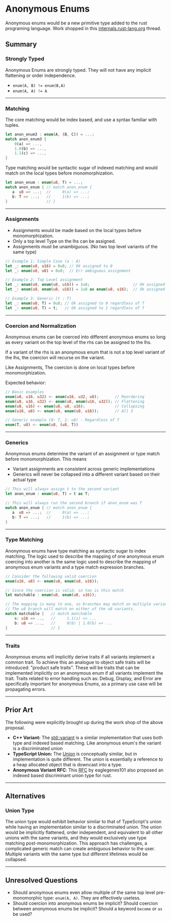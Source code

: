# Anonymous Enums
Anonymous enums would be a new primitive type added to the rust programing language. Work shopped in this [internals.rust-lang.org](https://internals.rust-lang.org/t/ideas-around-anonymous-enum-types/12627) thread.

## Summary

### Strongly Typed
Anonymous Enums are strongly typed. They will not have any implicit flattening or order independence.
- `enum(A, B) != enum(B,A)` 
-  `enum(A, A) != A`
___
### Matching
The core matching would be index based, and use a syntax familiar with tuples.
```rust
let anon_enum3 : enum(A, (B, C)) = ...;
match anon_enum3 {
    0(a) => ...,
    1.0(b) => ...,
    1.1(c) => ..., 
}
```
Type matching would be syntactic sugar of indexed matching and would match on the local types before monomorphization.
```rust
let anon_enum : enum(u8, T) = ...;
match anon_enum { // match anon_enum {
   a  u8 => ...;  //     0(a) => ...;
   b: T => ...;   //     1(b) => ...;
}                 // }
``` 
___
### Assignments
- Assignments would be made based on the local types before monomorphization. 
- Only a top level Type on the lhs can be assigned. 
- Assignments must be unambiguous. (No two top level variants of the same type)
```rust
// Example 1: Simple Case (a : A)
let _: enum(u8, u16) = 0u8; // Ok assigned to 0
let _: enum(u8, u8) = 0u8;  // Err ambiguous assignment 

// Example 2: Top Level assignment 
let _: enum(u8, enum(u8, u16)) = 1u8;                   // Ok assigned to 0
let _: enum(u8, enum(u8, u16)) = 1u8 as enum(u8, u16);  // Ok assigned to 1.0

// Example 3: Generic (t : T)
let _: enum(u8, T) = 0u8; // Ok assigned to 0 regardless of T
let _: enum(u8, T) = t;   // Ok assigned to 1 regardless of T
```
___
### Coercion and Normalization 
Anonymous enums can be coerced into different anonymous enums so long as every variant on the top level of the rhs can be assigned to the lhs. 

If a variant of the rhs is an anonymous enum that is not a top level variant of the lhs, the coercion will recurse on the variant.

Like Assignments, The coercion is done on local types before monomorphization.

Expected behavior:
```rust
// Basic examples
enum(u8, u16, u32) <- enum(u16, u32, u8);       // Reordering
enum(u8, u16, u32) <- enum(u8, enum(u16, u32)); // Flattening
enum(u8, u16) <- enum(u8, u8, u16);             // Collapsing
enum(u16, u8) <- enum(u8, enum(u8, u16));       // All 3

// Generic example (0: T, 1: u8) - Regardless of T 
enum(T, u8) <- enum(u8, (u8, T)) 
```
___
### Generics

Anonymous enums determine the variant of an assignment or type match before monomorphization. This means
- Variant assignments are consistent across generic implementations
- Generics will never be collapsed into a different variant based on their actual type

```rust
// This will always assign t to the second variant
let anon_enum : enum(u8, T) = t as T;

// This will always run the second branch if anon_enum was T
match anon_enum { // match anon_enum {
   a  u8 => ...;  //     0(a) => ...;
   b: T => ...;   //     1(b) => ...;
}
```
___
### Type Matching

Anonymous enums have type matching as syntactic sugar to index matching. The logic used to describe the mapping of one anonymous enum coercing into another is the same logic used to describe the mapping of anonymous enum variants and a type match expression branches. 
```rust
// Consider the following valid coercion
enum(u16, u8) <- enum(u8, enum(u8, u16));

// Since the coercion is valid, so too is this match
let matchable : enum(u8, enum(u8, u16));

// The mapping is many to one, so branches may match on multiple variants.
// The u8 branch will match on either of the u8 variants.
match matchable {   // match matchable
    s: u16 => ..,   //     1.1(s) => ...
    b: u8 => ...,   //     0(b) | 1.0(b) => ...
}                   // }
```
___
### Traits

Anonymous enums will implicitly derive traits if all variants implement a common trait. To achieve this an analogue to object safe traits will be introduced: "product safe traits". These will be traits that can be implemented implicitly on an anonymous enum if all variants implement the trait. Traits related to error handling such as: Debug, Display, and Error are specifically important for anonymous Enums, as a primary use case will be propagating errors.
___
## Prior Art
The following were explicitly brought up during the work shop of the above proposal.
- **C++ Variant:** The [std::variant](https://en.cppreference.com/w/cpp/utility/variant) is a similar implementation that uses both type and indexed based matching. Like anonymous enum's the variant is a discriminated union
- **TypeScript Union:** The [Union](https://www.typescriptlang.org/docs/handbook/advanced-types.html#union-types) is conceptually similar, but in implementation is quite different. The union is essentially a reference to a heap allocated object that is downcast into a type.
- **Anonymous Variant RFC**: This [RFC](https://github.com/eaglgenes101/rfcs/blob/2c8e89811a64b139a62d199c5f8e5bd3e852102c/text/0000-anonymous-variants.md) by eaglegenes101 also proposed an indexed based discriminant union type for rust.
___
## Alternatives

### Union Type
The union type would exhibit behavior similar to that of TypeScript's union while having an implementation similar to a discriminated union. The union would be implicitly flattened, order independent, and equivalent to all other unions with the same variants, and they would exclusively use type matching post-monomorphization. This approach has challenges, a complicated generic match can create ambiguous behavior to the user. Multiple variants with the same type but different lifetimes would be collapsed. 
___
## Unresolved Questions
- Should anonymous enums even allow multiple of the same top level pre-monomorphic type: `enum(A, A)`. They are effectively useless.
- Should coercion into anonymous enums be implicit? Should coercion between anonymous enums be implicit? Should a keyword `become` or `as` be used?